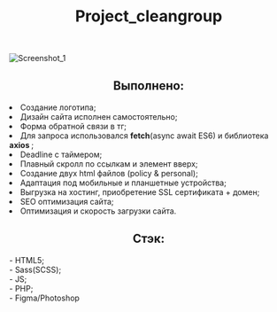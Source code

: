 <h1 align="center"> Project_cleangroup </h2>
<br>









![Screenshot_1](https://user-images.githubusercontent.com/98873757/208916272-ee71aea2-0c1f-4a73-a3c2-39a9ca7e2a87.png)





<h2 align="center">Выполнено:</h2>
<li> Создание логотипа; </li>
<li> Дизайн сайта исполнен самостоятельно; </li>
<li> Форма обратной связи в тг; </li>
<li> Для запроса использовался <b>fetch</b>(async await ES6) и библиотека <b> axios </b>; </li>
<li> Deadline с таймером; </li>
<li> Плавный скролл по ссылкам и элемент вверх; </li>
<li> Создание двух html файлов (policy & personal); </li>
<li> Адаптация под мобильные и планшетные устройства; </li>
<li> Выгрузка на хостинг, приобретение SSL сертификата + домен; </li>
<li> SEO оптимизация сайта; </li>
<li> Оптимизация и скорость загрузки сайта. </li>
<h2 align="center">Стэк:</h2>
- HTML5;
<br>
- Sass(SCSS);
<br>
- JS;
<br>
- PHP;
<br>
- Figma/Photoshop





